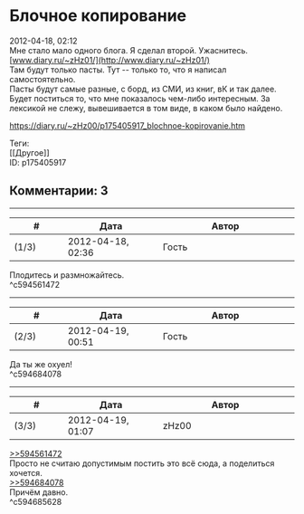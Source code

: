 Блочное копирование
===================

  
2012-04-18, 02:12  
 Мне стало мало одного блога. Я сделал второй. Ужаснитесь.   
  [www.diary.ru/~zHz01/](http://www.diary.ru/~zHz01/)    
 Там будут только пасты. Тут -- только то, что я написал самостоятельно.   
 Пасты будут самые разные, с борд, из СМИ, из книг, вК и так далее. Будет поститься то, что мне показалось чем-либо интересным. За лексикой не слежу, вывешивается в том виде, в каком было найдено.   
  
<https://diary.ru/~zHz00/p175405917_blochnoe-kopirovanie.htm>  
  
Теги:  
[[Другое]]  
ID: p175405917  


Комментарии: 3
--------------

  


---



|         #         |              Дата              |                     Автор                     |           ID           |
| --- | --- | --- | --- |
| (1/3) | 2012-04-18, 02:36 | Гость | c594561472 |

  
 Плодитесь и размножайтесь.   
 ^c594561472

---



|         #         |              Дата              |                     Автор                     |           ID           |
| --- | --- | --- | --- |
| (2/3) | 2012-04-19, 00:51 | Гость | c594684078 |

  
 Да ты же охуел!   
 ^c594684078

---



|         #         |              Дата              |                     Автор                     |           ID           |
| --- | --- | --- | --- |
| (3/3) | 2012-04-19, 01:07 | zHz00 | c594685628 |

  
  [>>594561472](http://www.diary.ru/~zHz00/p175405917.htm#594561472)    
 Просто не считаю допустимым постить это всё сюда, а поделиться хочется.   
  [>>594684078](http://www.diary.ru/~zHz00/p175405917.htm#594684078)    
 Причём давно.   
 ^c594685628